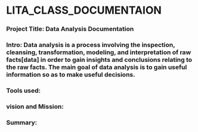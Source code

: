 # LITA_CLASS_DOCUMENTAION
### Project Title: Data Analysis Documentation 
### Intro: Data analysis is a process involving the inspection, cleansing, transformation, modeling, and interpretation of raw facts[data] in order to gain insights and conclusions relating to the raw facts. The main goal of data analysis is to gain useful information so as to make useful decisions.
### Tools used:
### vision and Mission:
### Summary:

